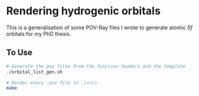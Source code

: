 # Rendering hydrogenic orbitals

This is a generalisation of some POV-Ray files I wrote to generate atomic *5f* orbitals for my PhD thesis.

## To Use

```bash
# Generate the pov files from the function headers and the template
./orbital_list_gen.sh

# Render every .pov file in ./srcs
make
```
